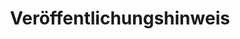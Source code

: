 ﻿---
title: Veröffentlichungshinweis
second_title: Aspose.Cells Cloud Documen
type: docs
url: /de/release-notes/
description: Aspose.Cells Cloud unterstützt Excel zum Erstellen, Konvertieren, Zusammenführen, Teilen, Schützen, für den Betrieb innerer Objekte usw
weight: 40
---

